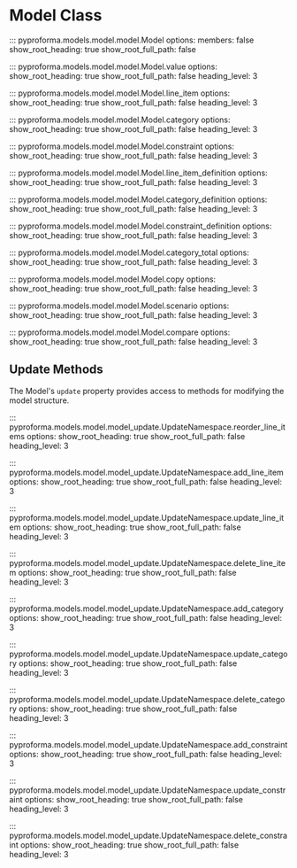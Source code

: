 # Model Class

::: pyproforma.models.model.model.Model
    options:
      members: false
      show_root_heading: true
      show_root_full_path: false

::: pyproforma.models.model.model.Model.value
    options:
      show_root_heading: true
      show_root_full_path: false
      heading_level: 3

::: pyproforma.models.model.model.Model.line_item
    options:
      show_root_heading: true
      show_root_full_path: false
      heading_level: 3

::: pyproforma.models.model.model.Model.category
    options:
      show_root_heading: true
      show_root_full_path: false
      heading_level: 3

::: pyproforma.models.model.model.Model.constraint
    options:
      show_root_heading: true
      show_root_full_path: false
      heading_level: 3

::: pyproforma.models.model.model.Model.line_item_definition
    options:
      show_root_heading: true
      show_root_full_path: false
      heading_level: 3

::: pyproforma.models.model.model.Model.category_definition
    options:
      show_root_heading: true
      show_root_full_path: false
      heading_level: 3

::: pyproforma.models.model.model.Model.constraint_definition
    options:
      show_root_heading: true
      show_root_full_path: false
      heading_level: 3

::: pyproforma.models.model.model.Model.category_total
    options:
      show_root_heading: true
      show_root_full_path: false
      heading_level: 3

::: pyproforma.models.model.model.Model.copy
    options:
      show_root_heading: true
      show_root_full_path: false
      heading_level: 3

::: pyproforma.models.model.model.Model.scenario
    options:
      show_root_heading: true
      show_root_full_path: false
      heading_level: 3

::: pyproforma.models.model.model.Model.compare
    options:
      show_root_heading: true
      show_root_full_path: false
      heading_level: 3

## Update Methods

The Model's `update` property provides access to methods for modifying the model structure.

::: pyproforma.models.model.model_update.UpdateNamespace.reorder_line_items
    options:
      show_root_heading: true
      show_root_full_path: false
      heading_level: 3

::: pyproforma.models.model.model_update.UpdateNamespace.add_line_item
    options:
      show_root_heading: true
      show_root_full_path: false
      heading_level: 3

::: pyproforma.models.model.model_update.UpdateNamespace.update_line_item
    options:
      show_root_heading: true
      show_root_full_path: false
      heading_level: 3

::: pyproforma.models.model.model_update.UpdateNamespace.delete_line_item
    options:
      show_root_heading: true
      show_root_full_path: false
      heading_level: 3

::: pyproforma.models.model.model_update.UpdateNamespace.add_category
    options:
      show_root_heading: true
      show_root_full_path: false
      heading_level: 3

::: pyproforma.models.model.model_update.UpdateNamespace.update_category
    options:
      show_root_heading: true
      show_root_full_path: false
      heading_level: 3

::: pyproforma.models.model.model_update.UpdateNamespace.delete_category
    options:
      show_root_heading: true
      show_root_full_path: false
      heading_level: 3

::: pyproforma.models.model.model_update.UpdateNamespace.add_constraint
    options:
      show_root_heading: true
      show_root_full_path: false
      heading_level: 3

::: pyproforma.models.model.model_update.UpdateNamespace.update_constraint
    options:
      show_root_heading: true
      show_root_full_path: false
      heading_level: 3

::: pyproforma.models.model.model_update.UpdateNamespace.delete_constraint
    options:
      show_root_heading: true
      show_root_full_path: false
      heading_level: 3
    

